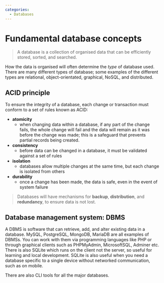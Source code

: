 ```yaml
---
categories:
  - Databases
---
```


# Fundamental database concepts

> A database is a collection of organised data that can be efficiently stored, sorted, and searched.

How the data is organised will often determine the _type_ of database used. There are many different types of database; some examples of the different types are relational, object-orientated, graphical, NoSQL, and distributed.

## ACID principle

To ensure the integrity of a database, each change or transaction must conform to a set of rules known as ACID:

- **atomicity**
  - when changing data within a database, if any part of the change fails, the whole change will fail and the data will remain as it was before the change was made; this is a safeguard that prevents partial records being created.
- **consistency**
  - before data can be changed in a database, it must be validated against a set of rules
- **isolation**
  - databases allow multiple changes at the same time, but each change is isolated from others
- **durability**
  - once a change has been made, the data is safe, even in the event of system failure

> Databases will have mechanisms for **backup**, **distribution**, and **redundancy**, to ensure data is not lost.

## Database management system: DBMS

A DBMS is software that can retrieve, add, and alter existing data in a database. MySQL, PostgreSQL, MongoDB, MariaDB are all examples of DBMSs. You can work with them via programming languages like PHP or through graphical clients such as PHPMyAdmin, MicrosoftSQL, Adminer etc. There is also SQLite which runs on the client not the server, so useful for learning and local development. SQLite is also useful when you need a database specific to a single device without networked communication, such as on mobile.

There are also CLI tools for all the major databases.
